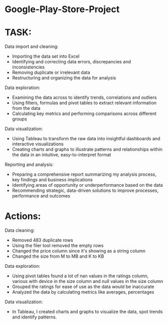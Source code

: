 # Google-Play-Store-Project
# TASK:
Data import and cleaning:
- Importing the data set into Excel
- Identifying and correcting data errors, discrepancies and inconsistencies
- Removing duplicate or irrelevant data
- Restructuring and organizing the data for analysis

Data exploration:
- Examining the data across to identify trends, correlations and outliers
- Using filters, formulas and pivot tables to extract relevant information from the data
- Calculating key metrics and performing comparisons across different groups

Data visualization:
- Using Tableau to transform the raw data into insightful dashboards and interactive visualizations
- Creating charts and graphs to illustrate patterns and relationships within the data in an intuitive, easy-to-interpret format

Reporting and analysis:
- Preparing a comprehensive report summarizing my analysis process, key findings and business implications
- Identifying areas of opportunity or underperformance based on the data
- Recommending strategic, data-driven solutions to improve processes, performance and outcomes

# Actions:
Data cleaning:
- Removed 483 duplicate rows
- Using the filer tool removed the empty rows
- Changed the price column since it's showing as a string column
- Changed the size from M to MB and K to KB

Data exploration:
- Using pivot tables found a lot of nan values in the ratings column, various with device in the size column and null values in the size column
- Grouped the ratings for ease of use as the data would be inaccurate
- Analyzed the data by calculating metrics like averages, percentages

Data visualization:
- In Tableau, I created charts and graphs to visualize the data, spot trends and identify patterns.

